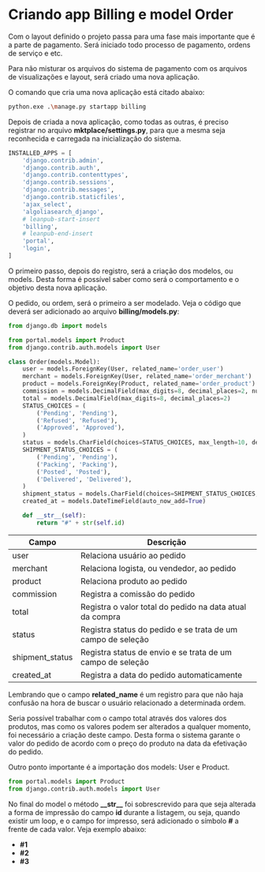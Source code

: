 # Criando app Billing e model Order

Com o layout definido o projeto passa para uma fase mais importante que é a parte de pagamento. Será iniciado todo processo de pagamento, ordens de serviço e etc.

Para não misturar os arquivos do sistema de pagamento com os arquivos de visualizações e layout, será criado uma nova aplicação.

O comando que cria uma nova aplicação está citado abaixo:

```sh
python.exe .\manage.py startapp billing
```

Depois de criada a nova aplicação, como todas as outras, é preciso registrar no arquivo **mktplace/settings.py**, para que a mesma seja reconhecida e carregada na inicialização do sistema.

```py
INSTALLED_APPS = [
    'django.contrib.admin',
    'django.contrib.auth',
    'django.contrib.contenttypes',
    'django.contrib.sessions',
    'django.contrib.messages',
    'django.contrib.staticfiles',
    'ajax_select',
    'algoliasearch_django',
    # leanpub-start-insert
    'billing',
    # leanpub-end-insert    
    'portal',
    'login',    
]
```

O primeiro passo, depois do registro, será a criação dos modelos, ou models. Desta forma é possível saber como será o comportamento e o objetivo desta nova aplicação.

O pedido, ou ordem, será o primeiro a ser modelado. Veja o código que deverá ser adicionado ao arquivo **billing/models.py**:

```py
from django.db import models

from portal.models import Product
from django.contrib.auth.models import User

class Order(models.Model):
    user = models.ForeignKey(User, related_name='order_user')
    merchant = models.ForeignKey(User, related_name='order_merchant')
    product = models.ForeignKey(Product, related_name='order_product')
    commission = models.DecimalField(max_digits=8, decimal_places=2, null=True)
    total = models.DecimalField(max_digits=8, decimal_places=2)
    STATUS_CHOICES = (
        ('Pending', 'Pending'),
        ('Refused', 'Refused'),
        ('Approved', 'Approved'),
    )
    status = models.CharField(choices=STATUS_CHOICES, max_length=10, default="Pending")
    SHIPMENT_STATUS_CHOICES = (
        ('Pending', 'Pending'),
        ('Packing', 'Packing'),
        ('Posted', 'Posted'),
        ('Delivered', 'Delivered'),
    )
    shipment_status = models.CharField(choices=SHIPMENT_STATUS_CHOICES, default="Pending")
    created_at = models.DateTimeField(auto_now_add=True)

    def __str__(self):
        return "#" + str(self.id)
```

| Campo           | Descrição                                                   |
|-----------------|-------------------------------------------------------------|
| user            | Relaciona usuário ao pedido    								|
| merchant        | Relaciona logista, ou vendedor, ao pedido					|
| product         | Relaciona produto ao pedido     							|
| commission      | Registra a comissão do pedido    							|
| total           | Registra o valor total do pedido na data atual da compra    |
| status          | Registra status do pedido e se trata de um campo de seleção |
| shipment_status | Registra status de envio e se trata de um campo de seleção  |
| created_at      | Registra a data do pedido automaticamente                   |

Lembrando que o campo **related_name** é um registro para que não haja confusão na hora de buscar o usuário relacionado a determinada ordem.

Seria possível trabalhar com o campo total através dos valores dos produtos, mas como os valores podem ser alterados a qualquer momento, foi necessário a criação deste campo. Desta forma o sistema garante o valor do pedido de acordo com o preço do produto na data da efetivação do pedido.

Outro ponto importante é a importação dos models: User e Product.

```py
from portal.models import Product
from django.contrib.auth.models import User
```

No final do model o método **\_\_str\_\_** foi sobrescrevido para que seja alterada a forma de impressão do campo **id** durante a listagem, ou seja, quando existir um loop, e o campo for impresso, será adicionado o símbolo **#** a frente de cada valor. Veja exemplo abaixo:

* **#1**
* **#2**
* **#3**